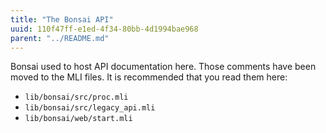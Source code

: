 ```yaml
---
title: "The Bonsai API"
uuid: 110f47ff-e1ed-4f34-80bb-4d1994bae968
parent: "../README.md"
---
```


Bonsai used to host API documentation here.  Those comments have been moved to
the MLI files.  It is recommended that you read them here:

- `lib/bonsai/src/proc.mli`
- `lib/bonsai/src/legacy_api.mli`
- `lib/bonsai/web/start.mli`
